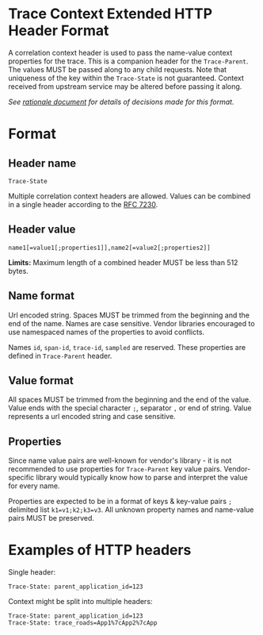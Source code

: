 # Trace Context Extended HTTP Header Format

A correlation context header is used to pass the name-value context properties for the trace. This is a companion header for the `Trace-Parent`. The values MUST be passed along to any child requests. Note that uniqueness of the key within the `Trace-State` is not guaranteed. Context received from upstream service may be altered before passing it along.

*See [rationale document](HTTP_HEADER_FORMAT_RATIONALE.md) for details of decisions made for this format.*

# Format

## Header name

`Trace-State`

Multiple correlation context headers are allowed. Values can be combined in a single header according to the [RFC 7230](https://tools.ietf.org/html/rfc7230#page-24).

## Header value

`name1[=value1[;properties1]],name2[=value2[;properties2]]`

**Limits:**
Maximum length of a combined header MUST be less than 512 bytes. 

## Name format

Url encoded string. Spaces MUST be trimmed from the beginning and the end of the name. Names are case sensitive. Vendor libraries encouraged to use namespaced names of the properties to avoid conflicts.

Names `id`, `span-id`, `trace-id`, `sampled` are reserved. These properties are defined in `Trace-Parent` header.

## Value format

All spaces MUST be trimmed from the beginning and the end of the value. Value ends with the special character `;`, separator `,` or end of string. Value represents a url encoded string and case sensitive. 

## Properties

Since name value pairs are well-known for vendor's library - it is not recommended to use properties for `Trace-Parent` key value pairs. Vendor-specific library would typically know how to parse and interpret the value for every name.

Properties are expected to be in a format of keys & key-value pairs `;` delimited list `k1=v1;k2;k3=v3`. All unknown property names and name-value pairs MUST be preserved. 

# Examples of HTTP headers

Single header: 

```
Trace-State: parent_application_id=123
```

Context might be split into multiple headers:

```
Trace-State: parent_application_id=123
Trace-State: trace_roads=App1%7cApp2%7cApp
```

